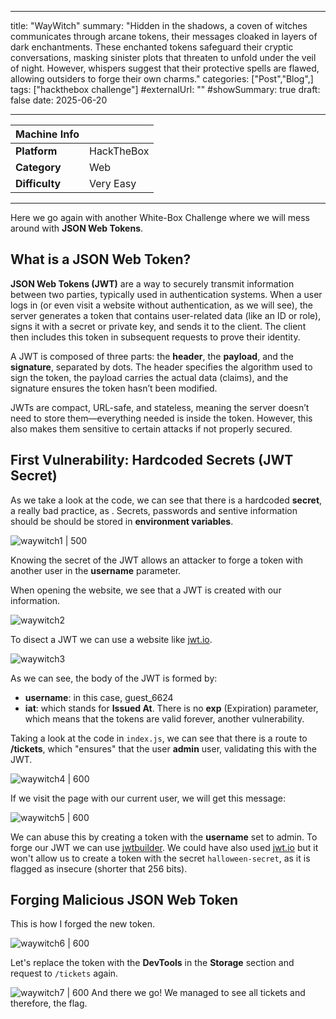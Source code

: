 
---
title: "WayWitch"
summary: "Hidden in the shadows, a coven of witches communicates through arcane tokens, their messages cloaked in layers of dark enchantments. These enchanted tokens safeguard their cryptic conversations, masking sinister plots that threaten to unfold under the veil of night. However, whispers suggest that their protective spells are flawed, allowing outsiders to forge their own charms."
categories: ["Post","Blog",]
tags: ["hackthebox challenge"]
#externalUrl: ""
#showSummary: true
draft: false
date: 2025-06-20

---

| Machine Info   |            |
| -------------- | ---------- |
| **Platform**   | HackTheBox |
| **Category**   | Web        |
| **Difficulty** | Very Easy  |

- - -

Here we go again with another White-Box Challenge where we will mess around with **JSON Web Tokens**.

## What is a JSON Web Token?

**JSON Web Tokens (JWT)** are a way to securely transmit information between two parties, typically used in authentication systems. When a user logs in (or even visit a website without authentication, as we will see), the server generates a token that contains user-related data (like an ID or role), signs it with a secret or private key, and sends it to the client. The client then includes this token in subsequent requests to prove their identity.


A JWT is composed of three parts: the **header**, the **payload**, and the **signature**, separated by dots. The header specifies the algorithm used to sign the token, the payload carries the actual data (claims), and the signature ensures the token hasn’t been modified.


JWTs are compact, URL-safe, and stateless, meaning the server doesn’t need to store them—everything needed is inside the token. However, this also makes them sensitive to certain attacks if not properly secured.

## First Vulnerability: Hardcoded Secrets (JWT Secret)

As we take a look at the code, we can see that there is a hardcoded **secret**, a really bad practice, as . Secrets, passwords and sentive information should be should be stored in **environment variables**.

![waywitch1 | 500](img/waywitch/waywitch1.png)

Knowing the secret of the JWT allows an attacker to forge a token with another user in the **username** parameter.

When opening the website, we see that a JWT is created with our information.

![waywitch2](img/waywitch/waywitch2.png)

To disect a JWT we can use a website like [jwt.io](https://jwt.io/).

![waywitch3](img/waywitch/waywitch3.png)

As we can see, the body of the JWT is formed by:

- **username**: in this case, guest_6624
- **iat**: which stands for **Issued At**. There is no **exp** (Expiration) parameter, which means that the tokens are valid forever, another vulnerability.

Taking a look at the code in `index.js`, we can see that there is a route to **/tickets**, which "ensures" that the user **admin** user, validating this with the JWT.

![waywitch4 | 600](img/waywitch/waywitch4.png)

If we visit the page with our current user, we will get this message:

![waywitch5 | 600](img/waywitch/waywitch5.png)


We can abuse this by creating a token with the **username** set to admin. To forge our JWT we can use [jwtbuilder](http://jwtbuilder.jamiekurtz.com/). We could have also used [jwt.io](https://jwt.io/) but it won't allow us to create a token with the secret `halloween-secret`, as it is flagged as insecure (shorter that 256 bits).

## Forging Malicious JSON Web Token
This is how I forged the new token.

![waywitch6 | 600](img/waywitch/waywitch6.png)

Let's replace the token with the **DevTools** in the **Storage** section and request to `/tickets` again.

![waywitch7 | 600](img/waywitch/waywitch7.png)
And there we go! We managed to see all tickets and therefore, the flag. 